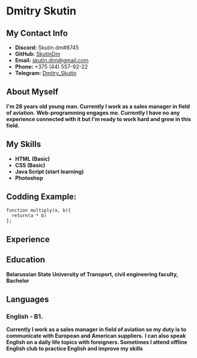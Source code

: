 # Dmitry Skutin

## My Contact Info
* **Discord:** Skutin.dm#8745
* **GitHub:** [SkutinDm](https://github.com/SkutinDm)
* **Email:** [skutin.dim@gmail.com](mailto:skutin.dim@gmail.com)
* **Phone:** +375 (44) 557-92-22
* **Telegram:** [Dmitry_Skutin](https://t.me/Dmitry_Skutin) 

## About Myself
**I'm 28 years old young man. Currently I work as a sales manager in field of aviation.** 
**Web-programming engages me. Currently I have no any experience connected with it but I'm ready to work hard and grow in this field.**

## My Skills
* **HTML (Basic)**
* **CSS (Basic)**
* **Java Script (start learning)**
* **Photoshop**

## Codding Example:
```
function multiply(a, b){
  return(a * b)
};
```

## Experience

## Education
**Belarussian State University of Transport, civil engineering faculty, Bachelor**

## Languages
### English - B1. 
**Currently I work as a sales manager in field of aviation so my duty is to communicate with European and American suppliers.** 
**I can also speak English on a daily life topics with foreigners. Sometimes I attend offline English club to practice English and improve my skills**
